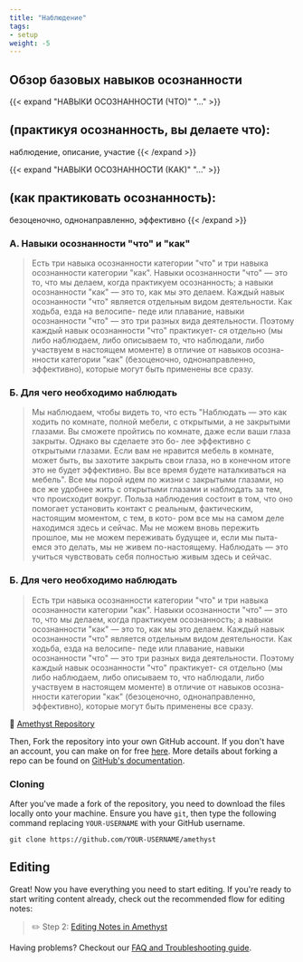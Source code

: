 ```yaml
---
title: "Наблюдение"
tags:
- setup
weight: -5
---
```


## Обзор базовых навыков осознанности
{{< expand "НАВЫКИ ОСОЗНАННОСТИ (ЧТО)" "..." >}}
## (практикуя осознанность, вы делаете что):
наблюдение, описание, участие
{{< /expand >}}

{{< expand "НАВЫКИ ОСОЗНАННОСТИ (КАК)" "..." >}}
## (как практиковать осознанность):
безоценочно, однонаправленно, эффективно
{{< /expand >}}

### A. Навыки осознанности "что" и "как"
> Есть три навыка осознанности категории "что" и три навыка осознанности категории "как". Навыки осознанности "что" — это то, что
мы делаем, когда практикуем осознанность; а навыки осознанности
"как" — это то, как мы это делаем. Каждый навык осознанности "что"
является отдельным видом деятельности. Как ходьба, езда на велосипе-
педе или плавание, навыки осознанности "что" — это три разных вида
деятельности. Поэтому каждый навык осознанности "что" практикует-
ся отдельно (мы либо наблюдаем, либо описываем то, что наблюдали,
либо участвуем в настоящем моменте) в отличие от навыков осозна-
нности категории "как" (безоценочно, однонаправленно, эффективно),
которые могут быть применены все сразу.

### Б. Для чего необходимо наблюдать
> Мы наблюдаем, чтобы видеть то, что есть
> "Наблюдать — это как ходить по комнате, полной мебели, с открытыми, а не закрытыми глазами. Вы сможете пройтись по комнате, даже если ваши глаза закрыты. Однако вы сделаете это бо- лее эффективно с открытыми глазами. Если вам не нравится мебель в комнате, может быть, вы захотите закрыть свои глаза, но в конечном итоге это не будет эффективно. Вы все время будете наталкиваться на мебель". Все мы порой идем по жизни с закрытыми глазами, но все же удобнее жить с открытыми глазами и наблюдать за тем, что происходит вокруг. Польза наблюдения состоит в том, что оно помогает установить контакт с реальным, фактическим, настоящим моментом, с тем, в кото- ром все мы на самом деле находимся здесь и сейчас. Мы не можем вновь пережить прошлое, мы не можем переживать будущее и, если мы пыта- емся это делать, мы не живем по-настоящему. Наблюдать — это учиться чувствовать себя полностью живым здесь и сейчас.


### Б. Для чего необходимо наблюдать
> Есть три навыка осознанности категории "что" и три навыка осознанности категории "как". Навыки осознанности "что" — это то, что
мы делаем, когда практикуем осознанность; а навыки осознанности
"как" — это то, как мы это делаем. Каждый навык осознанности "что"
является отдельным видом деятельности. Как ходьба, езда на велосипе-
педе или плавание, навыки осознанности "что" — это три разных вида
деятельности. Поэтому каждый навык осознанности "что" практикует-
ся отдельно (мы либо наблюдаем, либо описываем то, что наблюдали,
либо участвуем в настоящем моменте) в отличие от навыков осозна-
нности категории "как" (безоценочно, однонаправленно, эффективно),
которые могут быть применены все сразу.


📁 [Amethyst Repository](https://github.com/64bitpandas/amethyst)

Then, Fork the repository into your own GitHub account. If you don't have an account, you can make on for free [here](https://github.com/join). More details about forking a repo can be found on [GitHub's documentation](https://docs.github.com/en/get-started/quickstart/fork-a-repo).

### Cloning
After you've made a fork of the repository, you need to download the files locally onto your machine. Ensure you have `git`, then type the following command replacing `YOUR-USERNAME` with your GitHub username.

```shell
git clone https://github.com/YOUR-USERNAME/amethyst
```

## Editing
Great! Now you have everything you need to start editing. If you're ready to start writing content already, check out the recommended flow for editing notes:

> ✏️ Step 2: [Editing Notes in Amethyst](setup/editing.md)

Having problems? Checkout our [FAQ and Troubleshooting guide](setup/troubleshooting.md).
